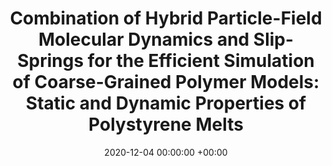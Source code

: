---
layout: post
title:  "Combination of Hybrid Particle-Field Molecular Dynamics and Slip-Springs for the Efficient Simulation of Coarse-Grained Polymer Models: Static and Dynamic Properties of Polystyrene Melts"
date:   2020-12-04 00:00:00 +00:00
image:  images/2020-12-04-JCTC2020.png
categories: research
authors: "<strong>Zhenghao Wu</strong>, Giuseppe Milano, Florian Müller-Plathe*"
#subtitle: "CCD 2017"
venue: "Journal of Chemical Theory and Computation"
arxiv: https://pubs.acs.org/doi/abs/10.1021/acs.jctc.0c00954
---